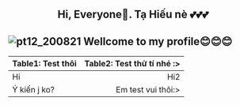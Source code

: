 <h2 align="center"> Hi, Everyone🐾. <a src="https://www.facebook.com/TaHieu2709/">Tạ Hiếu nè<a/> 💕💕💕 </h2>

  

## ![pt12_200821](https://user-images.githubusercontent.com/71754731/130457643-6de59841-7ad6-463c-b62c-fbcb1b87aa6f.png) Wellcome to my profile😊😊😊

| Table1: Test thôi | Table2: Test thử tí nhé :> |
| :---   |    ---:|
| Hi | Hi2 |
| Ý kiến j ko? | Em test vui thôi:> |
